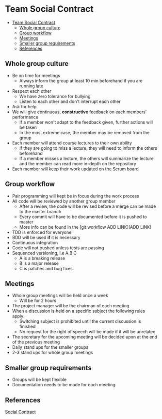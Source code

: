 # Team Social Contract

- [Team Social Contract](#team-social-contract)
    - [Whole group culture](#whole-group-culture)
    - [Group workflow](#group-workflow)
    - [Meetings](#meetings)
    - [Smaller group requirements](#smaller-group-requirements)
    - [References](#references)

## Whole group culture

- Be on time for meetings
    - Always inform the group at least 10 min beforehand if you are running late
- Respect each other
    - We have zero tolerance for bullying
    - Listen to each other and don't interrupt each other
- Ask for help
- We will give continuous, **constructive** feedback on each members' performance
    - If a member won't adapt to the feedback given, further actions will be taken
    - In the most extreme case, the member may be removed from the group
- Each member will attend course lectures to their own ability
    - If they are going to miss a lecture, they will need to inform the others beforehand
    - If a member misses a lecture, the others will summarize the lecture and the member can read more in-depth on the repository
- Each member will keep their work updated on the Scrum board

## Group workflow

- Pair programming will kept be in focus during the work process
- All code will be reviewed by another group member
    - After a review, the code will be revised before a merge can be made to the master branch
    - Every commit will have to be documented before it is pushed to master
    - More info can be found in the [git workflow ADD LINK](ADD LINK)
- TDD is enforced for everyone
- BDD will be used **if** it is necessary
- Continuous integration
- Code will not pushed unless tests are passing
- Sequenced versioning, i.e A.B.C
    - A is a breaking release
    - B is a major release
    - C is patches and bug fixes.

## Meetings

- Whole group meetings will be held once a week
    - Will be for 2 hours
- The project manager will be the chairman of each meeting
- When a discussion is held on a specific subject the following rules apply:
    - Switching subject is prohibited until the current discussion is finished
    - No request for the right of speech will be made if it will be unrelated
- The secretary for the upcoming meeting will be decided upon at the end of the previous meeting
- Daily stand ups for the smaller groups
- 2-3 stand ups for whole group meetings

## Smaller group requirements

- Groups will be kept flexible
- Documentation needs to be made for each meeting

## References

[Social Contract](https://theagileexecutive.com/tag/social-contract/)

